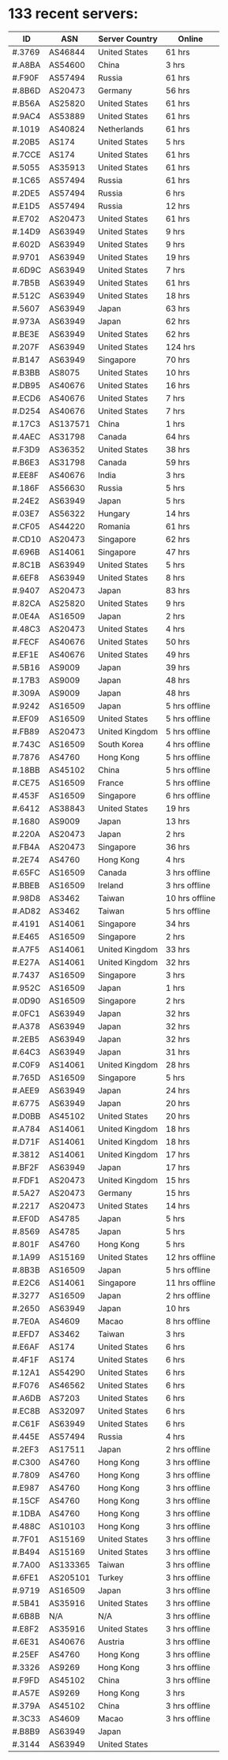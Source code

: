 # 133 recent servers:

| ID | ASN | Server Country | Online |
| ------ | ------ | ------ | ------ |
| #.3769 | AS46844 | United States | 61 hrs |
| #.A8BA | AS54600 | China | 3 hrs |
| #.F90F | AS57494 | Russia | 61 hrs |
| #.8B6D | AS20473 | Germany | 56 hrs |
| #.B56A | AS25820 | United States | 61 hrs |
| #.9AC4 | AS53889 | United States | 61 hrs |
| #.1019 | AS40824 | Netherlands | 61 hrs |
| #.20B5 | AS174 | United States | 5 hrs |
| #.7CCE | AS174 | United States | 61 hrs |
| #.5055 | AS35913 | United States | 61 hrs |
| #.1C65 | AS57494 | Russia | 61 hrs |
| #.2DE5 | AS57494 | Russia | 6 hrs |
| #.E1D5 | AS57494 | Russia | 12 hrs |
| #.E702 | AS20473 | United States | 61 hrs |
| #.14D9 | AS63949 | United States | 9 hrs |
| #.602D | AS63949 | United States | 9 hrs |
| #.9701 | AS63949 | United States | 19 hrs |
| #.6D9C | AS63949 | United States | 7 hrs |
| #.7B5B | AS63949 | United States | 61 hrs |
| #.512C | AS63949 | United States | 18 hrs |
| #.5607 | AS63949 | Japan | 63 hrs |
| #.973A | AS63949 | Japan | 62 hrs |
| #.BE3E | AS63949 | United States | 62 hrs |
| #.207F | AS63949 | United States | 124 hrs |
| #.B147 | AS63949 | Singapore | 70 hrs |
| #.B3BB | AS8075 | United States | 10 hrs |
| #.DB95 | AS40676 | United States | 16 hrs |
| #.ECD6 | AS40676 | United States | 7 hrs |
| #.D254 | AS40676 | United States | 7 hrs |
| #.17C3 | AS137571 | China | 1 hrs |
| #.4AEC | AS31798 | Canada | 64 hrs |
| #.F3D9 | AS36352 | United States | 38 hrs |
| #.B6E3 | AS31798 | Canada | 59 hrs |
| #.EE8F | AS40676 | India | 3 hrs |
| #.186F | AS56630 | Russia | 5 hrs |
| #.24E2 | AS63949 | Japan | 5 hrs |
| #.03E7 | AS56322 | Hungary | 14 hrs |
| #.CF05 | AS44220 | Romania | 61 hrs |
| #.CD10 | AS20473 | Singapore | 62 hrs |
| #.696B | AS14061 | Singapore | 47 hrs |
| #.8C1B | AS63949 | United States | 5 hrs |
| #.6EF8 | AS63949 | United States | 8 hrs |
| #.9407 | AS20473 | Japan | 83 hrs |
| #.82CA | AS25820 | United States | 9 hrs |
| #.0E4A | AS16509 | Japan | 2 hrs |
| #.48C3 | AS20473 | United States | 4 hrs |
| #.FECF | AS40676 | United States | 50 hrs |
| #.EF1E | AS40676 | United States | 49 hrs |
| #.5B16 | AS9009 | Japan | 39 hrs |
| #.17B3 | AS9009 | Japan | 48 hrs |
| #.309A | AS9009 | Japan | 48 hrs |
| #.9242 | AS16509 | Japan | 5 hrs offline |
| #.EF09 | AS16509 | United States | 5 hrs offline |
| #.FB89 | AS20473 | United Kingdom | 5 hrs offline |
| #.743C | AS16509 | South Korea | 4 hrs offline |
| #.7876 | AS4760 | Hong Kong | 5 hrs offline |
| #.18BB | AS45102 | China | 5 hrs offline |
| #.CE75 | AS16509 | France | 5 hrs offline |
| #.453F | AS16509 | Singapore | 6 hrs offline |
| #.6412 | AS38843 | United States | 19 hrs |
| #.1680 | AS9009 | Japan | 13 hrs |
| #.220A | AS20473 | Japan | 2 hrs |
| #.FB4A | AS20473 | Singapore | 36 hrs |
| #.2E74 | AS4760 | Hong Kong | 4 hrs |
| #.65FC | AS16509 | Canada | 3 hrs offline |
| #.BBEB | AS16509 | Ireland | 3 hrs offline |
| #.98D8 | AS3462 | Taiwan | 10 hrs offline |
| #.AD82 | AS3462 | Taiwan | 5 hrs offline |
| #.4191 | AS14061 | Singapore | 34 hrs |
| #.E465 | AS16509 | Singapore | 2 hrs |
| #.A7F5 | AS14061 | United Kingdom | 33 hrs |
| #.E27A | AS14061 | United Kingdom | 32 hrs |
| #.7437 | AS16509 | Singapore | 3 hrs |
| #.952C | AS16509 | Japan | 1 hrs |
| #.0D90 | AS16509 | Singapore | 2 hrs |
| #.0FC1 | AS63949 | Japan | 32 hrs |
| #.A378 | AS63949 | Japan | 32 hrs |
| #.2EB5 | AS63949 | Japan | 32 hrs |
| #.64C3 | AS63949 | Japan | 31 hrs |
| #.C0F9 | AS14061 | United Kingdom | 28 hrs |
| #.765D | AS16509 | Singapore | 5 hrs |
| #.AEE9 | AS63949 | Japan | 24 hrs |
| #.6775 | AS63949 | Japan | 20 hrs |
| #.D0BB | AS45102 | United States | 20 hrs |
| #.A784 | AS14061 | United Kingdom | 18 hrs |
| #.D71F | AS14061 | United Kingdom | 18 hrs |
| #.3812 | AS14061 | United Kingdom | 17 hrs |
| #.BF2F | AS63949 | Japan | 17 hrs |
| #.FDF1 | AS20473 | United Kingdom | 15 hrs |
| #.5A27 | AS20473 | Germany | 15 hrs |
| #.2217 | AS20473 | United States | 14 hrs |
| #.EF0D | AS4785 | Japan | 5 hrs |
| #.8569 | AS4785 | Japan | 5 hrs |
| #.801F | AS4760 | Hong Kong | 5 hrs |
| #.1A99 | AS15169 | United States | 12 hrs offline |
| #.8B3B | AS16509 | Japan | 5 hrs offline |
| #.E2C6 | AS14061 | Singapore | 11 hrs offline |
| #.3277 | AS16509 | Japan | 2 hrs offline |
| #.2650 | AS63949 | Japan | 10 hrs |
| #.7E0A | AS4609 | Macao | 8 hrs offline |
| #.EFD7 | AS3462 | Taiwan | 3 hrs |
| #.E6AF | AS174 | United States | 6 hrs |
| #.4F1F | AS174 | United States | 6 hrs |
| #.12A1 | AS54290 | United States | 6 hrs |
| #.F076 | AS46562 | United States | 6 hrs |
| #.A6DB | AS7203 | United States | 6 hrs |
| #.EC8B | AS32097 | United States | 6 hrs |
| #.C61F | AS63949 | United States | 6 hrs |
| #.445E | AS57494 | Russia | 4 hrs |
| #.2EF3 | AS17511 | Japan | 2 hrs offline |
| #.C300 | AS4760 | Hong Kong | 3 hrs offline |
| #.7809 | AS4760 | Hong Kong | 3 hrs offline |
| #.E987 | AS4760 | Hong Kong | 3 hrs offline |
| #.15CF | AS4760 | Hong Kong | 3 hrs offline |
| #.1DBA | AS4760 | Hong Kong | 3 hrs offline |
| #.488C | AS10103 | Hong Kong | 3 hrs offline |
| #.7F01 | AS15169 | United States | 3 hrs offline |
| #.B494 | AS15169 | United States | 3 hrs offline |
| #.7A00 | AS133365 | Taiwan | 3 hrs offline |
| #.6FE1 | AS205101 | Turkey | 3 hrs offline |
| #.9719 | AS16509 | Japan | 3 hrs offline |
| #.5B41 | AS35916 | United States | 3 hrs offline |
| #.6B8B | N/A | N/A | 3 hrs offline |
| #.E8F2 | AS35916 | United States | 3 hrs offline |
| #.6E31 | AS40676 | Austria | 3 hrs offline |
| #.25EF | AS4760 | Hong Kong | 3 hrs offline |
| #.3326 | AS9269 | Hong Kong | 3 hrs offline |
| #.F9FD | AS45102 | China | 3 hrs offline |
| #.A57E | AS9269 | Hong Kong | 3 hrs |
| #.379A | AS45102 | China | 3 hrs offline |
| #.3C33 | AS4609 | Macao | 3 hrs offline |
| #.B8B9 | AS63949 | Japan | |
| #.3144 | AS63949 | United States | |

